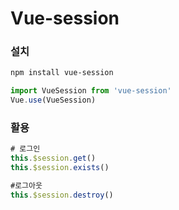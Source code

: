 # Vue-session



### 설치

```bash
npm install vue-session
```





```javascript
import VueSession from 'vue-session'
Vue.use(VueSession)
```



### 활용

```javascript
# 로그인
this.$session.get()
this.$session.exists()

#로그아웃
this.$session.destroy()

```

